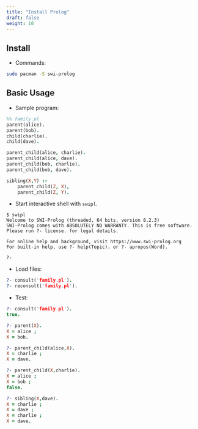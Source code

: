 ```yaml
---
title: "Install Prolog"
draft: false
weight: 10
---
```

## Install

- Commands:

```sh
sudo pacman -S swi-prolog
```

## Basic Usage

- Sample program:

```prolog
%% family.pl
parent(alice).
parent(bob).
child(charlie).
child(dave).

parent_child(alice, charlie).
parent_child(alice, dave).
parent_child(bob, charlie).
parent_child(bob, dave).

sibling(X,Y) :-
    parent_child(Z, X),
    parent_child(Z, Y).
```

- Start interactive shell with `swipl`.

```text
$ swipl
Welcome to SWI-Prolog (threaded, 64 bits, version 8.2.3)
SWI-Prolog comes with ABSOLUTELY NO WARRANTY. This is free software.
Please run ?- license. for legal details.

For online help and background, visit https://www.swi-prolog.org
For built-in help, use ?- help(Topic). or ?- apropos(Word).

?-
```

- Load files:

```prolog
?- consult('family.pl').
?- reconsult('family.pl').
```

- Test:

```prolog
?- consult('family.pl').
true.

?- parent(X).
X = alice ;
X = bob.

?- parent_child(alice,X).
X = charlie ;
X = dave.

?- parent_child(X,charlie).
X = alice ;
X = bob ;
false.

?- sibling(X,dave).
X = charlie ;
X = dave ;
X = charlie ;
X = dave.
```
